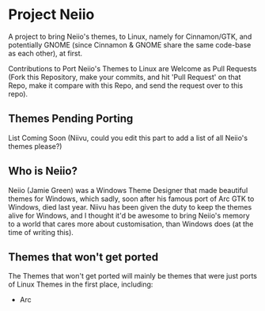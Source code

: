 # Project Neiio
A project to bring Neiio's themes, to Linux, namely for Cinnamon/GTK, and potentially GNOME (since Cinnamon & GNOME share the same code-base as each other), at first.

Contributions to Port Neiio's Themes to Linux are Welcome as Pull Requests (Fork this Repository, make your commits, and hit 'Pull Request' on that Repo, make it compare with this Repo, and send the request over to this repo).

<h2>Themes Pending Porting</h2>
List Coming Soon (Niivu, could you edit this part to add a list of all Neiio's themes please?)

<h2>Who is Neiio?</h2>
Neiio (Jamie Green) was a Windows Theme Designer that made beautiful themes for Windows, which sadly, soon after his famous port of Arc GTK to Windows, died last year. Niivu has been given the duty to keep the themes alive for Windows, and I thought it'd be awesome to bring Neiio's memory to a world that cares more about customisation, than Windows does (at the time of writing this).

<h2>Themes that won't get ported</h2>
The Themes that won't get ported will mainly be themes that were just ports of Linux Themes in the first place, including:

- Arc
